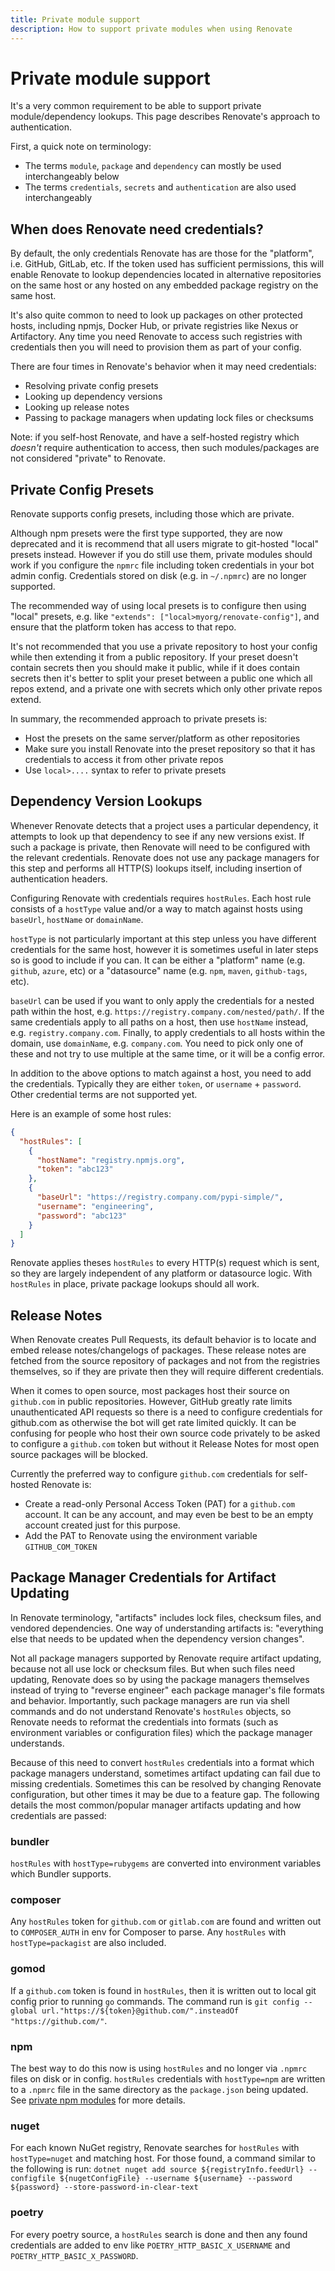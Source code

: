 ```yaml
---
title: Private module support
description: How to support private modules when using Renovate
---
```


# Private module support

It's a very common requirement to be able to support private module/dependency lookups. This page describes Renovate's approach to authentication.

First, a quick note on terminology:

- The terms `module`, `package` and `dependency` can mostly be used interchangeably below
- The terms `credentials`, `secrets` and `authentication` are also used interchangeably

## When does Renovate need credentials?

By default, the only credentials Renovate has are those for the "platform", i.e. GitHub, GitLab, etc. If the token used has sufficient permissions, this will enable Renovate to lookup dependencies located in alternative repositories on the same host or any hosted on any embedded package registry on the same host.

It's also quite common to need to look up packages on other protected hosts, including npmjs, Docker Hub, or private registries like Nexus or Artifactory. Any time you need Renovate to access such registries with credentials then you will need to provision them as part of your config.

There are four times in Renovate's behavior when it may need credentials:

- Resolving private config presets
- Looking up dependency versions
- Looking up release notes
- Passing to package managers when updating lock files or checksums

Note: if you self-host Renovate, and have a self-hosted registry which _doesn't_ require authentication to access, then such modules/packages are not considered "private" to Renovate.

## Private Config Presets

Renovate supports config presets, including those which are private.

Although npm presets were the first type supported, they are now deprecated and it is recommend that all users migrate to git-hosted "local" presets instead. However if you do still use them, private modules should work if you configure the `npmrc` file including token credentials in your bot admin config. Credentials stored on disk (e.g. in `~/.npmrc`) are no longer supported.

The recommended way of using local presets is to configure then using "local" presets, e.g. like `"extends": ["local>myorg/renovate-config"]`, and ensure that the platform token has access to that repo.

It's not recommended that you use a private repository to host your config while then extending it from a public repository. If your preset doesn't contain secrets then you should make it public, while if it does contain secrets then it's better to split your preset between a public one which all repos extend, and a private one with secrets which only other private repos extend.

In summary, the recommended approach to private presets is:

- Host the presets on the same server/platform as other repositories
- Make sure you install Renovate into the preset repository so that it has credentials to access it from other private repos
- Use `local>....` syntax to refer to private presets

## Dependency Version Lookups

Whenever Renovate detects that a project uses a particular dependency, it attempts to look up that dependency to see if any new versions exist. If such a package is private, then Renovate will need to be configured with the relevant credentials. Renovate does not use any package managers for this step and performs all HTTP(S) lookups itself, including insertion of authentication headers.

Configuring Renovate with credentials requires `hostRules`. Each host rule consists of a `hostType` value and/or a way to match against hosts using `baseUrl`, `hostName` or `domainName`.

`hostType` is not particularly important at this step unless you have different credentials for the same host, however it is sometimes useful in later steps so is good to include if you can. It can be either a "platform" name (e.g. `github`, `azure`, etc) or a "datasource" name (e.g. `npm`, `maven`, `github-tags`, etc).

`baseUrl` can be used if you want to only apply the credentials for a nested path within the host, e.g. `https://registry.company.com/nested/path/`. If the same credentials apply to all paths on a host, then use `hostName` instead, e.g. `registry.company.com`. Finally, to apply credentials to all hosts within the domain, use `domainName`, e.g. `company.com`. You need to pick only one of these and not try to use multiple at the same time, or it will be a config error.

In addition to the above options to match against a host, you need to add the credentials. Typically they are either `token`, or `username` + `password`. Other credential terms are not supported yet.

Here is an example of some host rules:

```json
{
  "hostRules": [
    {
      "hostName": "registry.npmjs.org",
      "token": "abc123"
    },
    {
      "baseUrl": "https://registry.company.com/pypi-simple/",
      "username": "engineering",
      "password": "abc123"
    }
  ]
}
```

Renovate applies theses `hostRules` to every HTTP(s) request which is sent, so they are largely independent of any platform or datasource logic. With `hostRules` in place, private package lookups should all work.

## Release Notes

When Renovate creates Pull Requests, its default behavior is to locate and embed release notes/changelogs of packages. These release notes are fetched from the source repository of packages and not from the registries themselves, so if they are private then they will require different credentials.

When it comes to open source, most packages host their source on `github.com` in public repositories. However, GitHub greatly rate limits unauthenticated API requests so there is a need to configure credentials for github.com as otherwise the bot will get rate limited quickly. It can be confusing for people who host their own source code privately to be asked to configure a `github.com` token but without it Release Notes for most open source packages will be blocked.

Currently the preferred way to configure `github.com` credentials for self-hosted Renovate is:

- Create a read-only Personal Access Token (PAT) for a `github.com` account. It can be any account, and may even be best to be an empty account created just for this purpose.
- Add the PAT to Renovate using the environment variable `GITHUB_COM_TOKEN`

## Package Manager Credentials for Artifact Updating

In Renovate terminology, "artifacts" includes lock files, checksum files, and vendored dependencies. One way of understanding artifacts is: "everything else that needs to be updated when the dependency version changes".

Not all package managers supported by Renovate require artifact updating, because not all use lock or checksum files. But when such files need updating, Renovate does so by using the package managers themselves instead of trying to "reverse engineer" each package manager's file formats and behavior. Importantly, such package managers are run via shell commands and do not understand Renovate's `hostRules` objects, so Renovate needs to reformat the credentials into formats (such as environment variables or configuration files) which the package manager understands.

Because of this need to convert `hostRules` credentials into a format which package managers understand, sometimes artifact updating can fail due to missing credentials. Sometimes this can be resolved by changing Renovate configuration, but other times it may be due to a feature gap. The following details the most common/popular manager artifacts updating and how credentials are passed:

### bundler

`hostRules` with `hostType=rubygems` are converted into environment variables which Bundler supports.

### composer

Any `hostRules` token for `github.com` or `gitlab.com` are found and written out to `COMPOSER_AUTH` in env for Composer to parse. Any `hostRules` with `hostType=packagist` are also included.

### gomod

If a `github.com` token is found in `hostRules`, then it is written out to local git config prior to running `go` commands. The command run is `git config --global url."https://${token}@github.com/".insteadOf "https://github.com/"`.

### npm

The best way to do this now is using `hostRules` and no longer via `.npmrc` files on disk or in config. `hostRules` credentials with `hostType=npm` are written to a `.npmrc` file in the same directory as the `package.json` being updated. See [private npm modules](./private-npm-modules) for more details.

### nuget

For each known NuGet registry, Renovate searches for `hostRules` with `hostType=nuget` and matching host. For those found, a command similar to the following is run: `dotnet nuget add source ${registryInfo.feedUrl} --configfile ${nugetConfigFile} --username ${username} --password ${password} --store-password-in-clear-text`

### poetry

For every poetry source, a `hostRules` search is done and then any found credentials are added to env like `POETRY_HTTP_BASIC_X_USERNAME` and `POETRY_HTTP_BASIC_X_PASSWORD`.

<!-- TODO:
 * Describe admin vs repo config of hostRules
 * App details: no public->private presets lookup, encrypted
-->
